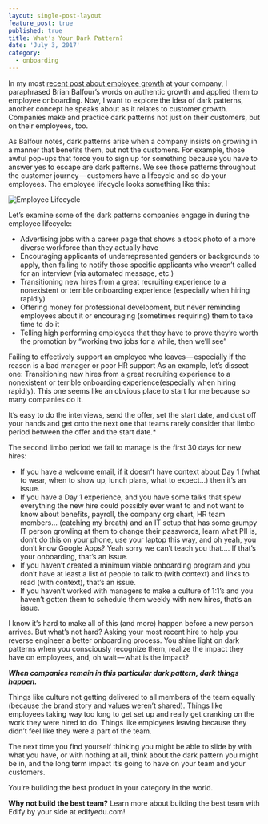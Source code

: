 ```yaml
---
layout: single-post-layout
feature_post: true
published: true
title: What's Your Dark Pattern?
date: 'July 3, 2017'
category:
  - onboarding
---
```

In my most [recent post about employee growth](https://medium.com/@kristenmaeve/growth-shouldnt-just-be-for-customers-5902d432a95d) at your company, I paraphrased Brian Balfour’s words on authentic growth and applied them to employee onboarding. Now, I want to explore the idea of dark patterns, another concept he speaks about as it relates to customer growth. Companies make and practice dark patterns not just on their customers, but on their employees, too.

As Balfour notes, dark patterns arise when a company insists on growing in a manner that benefits them, but not the customers. For example, those awful pop-ups that force you to sign up for something because you have to answer yes to escape are dark patterns. We see those patterns throughout the customer journey — customers have a lifecycle and so do your employees.
The employee lifecycle looks something like this:

![Employee Lifecycle]({{site.baseurl}}/img/edifyemplife.png)


Let’s examine some of the dark patterns companies engage in during the employee lifecycle:
- Advertising jobs with a career page that shows a stock photo of a more diverse workforce than they actually have
- Encouraging applicants of underrepresented genders or backgrounds to apply, then failing to notify those specific applicants who weren’t called for an interview (via automated message, etc.)
- Transitioning new hires from a great recruiting experience to a nonexistent or terrible onboarding experience (especially when hiring rapidly)
- Offering money for professional development, but never reminding employees about it or encouraging (sometimes requiring) them to take time to do it
- Telling high performing employees that they have to prove they’re worth the promotion by “working two jobs for a while, then we’ll see”


Failing to effectively support an employee who leaves — especially if the reason is a bad manager or poor HR support
As an example, let’s dissect one: Transitioning new hires from a great recruiting experience to a nonexistent or terrible onboarding experience(especially when hiring rapidly). This one seems like an obvious place to start for me because so many companies do it.

It’s easy to do the interviews, send the offer, set the start date, and dust off your hands and get onto the next one that teams rarely consider that limbo period between the offer and the start date.*

The second limbo period we fail to manage is the first 30 days for new hires:

- If you have a welcome email, if it doesn’t have context about Day 1 (what to wear, when to show up, lunch plans, what to expect…) then it’s an issue.
- If you have a Day 1 experience, and you have some talks that spew everything the new hire could possibly ever want to and not want to know about benefits, payroll, the company org chart, HR team members… (catching my breath) and an IT setup that has some grumpy IT person growling at them to change their passwords, learn what PII is, don’t do this on your phone, use your laptop this way, and oh yeah, you don’t know Google Apps? Yeah sorry we can’t teach you that…. If that’s your onboarding, that’s an issue.
- If you haven’t created a minimum viable onboarding program and you don’t have at least a list of people to talk to (with context) and links to read (with context), that’s an issue.
- If you haven’t worked with managers to make a culture of 1:1’s and you haven’t gotten them to schedule them weekly with new hires, that’s an issue.


I know it’s hard to make all of this (and more) happen before a new person arrives. But what’s not hard? Asking your most recent hire to help you reverse engineer a better onboarding process. You shine light on dark patterns when you consciously recognize them, realize the impact they have on employees, and, oh wait — what is the impact?

**_When companies remain in this particular dark pattern, dark things happen._**

Things like culture not getting delivered to all members of the team equally (because the brand story and values weren’t shared). Things like employees taking way too long to get set up and really get cranking on the work they were hired to do. Things like employees leaving because they didn’t feel like they were a part of the team.

The next time you find yourself thinking you might be able to slide by with what you have, or with nothing at all, think about the dark pattern you might be in, and the long term impact it’s going to have on your team and your customers.

You’re building the best product in your category in the world.

**Why not build the best team?**
Learn more about building the best team with Edify by your side at edifyedu.com!
